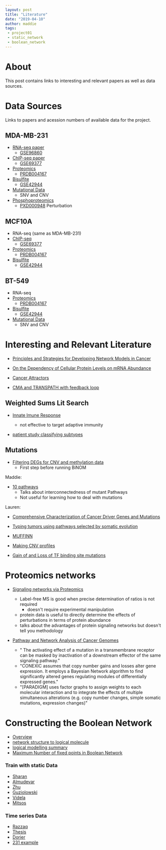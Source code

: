 ```yaml
---
layout: post
title: "Literature"
date: "2019-04-10"
author: maddie
tags:
 - project01
 - static_network
 - boolean_network
---
```

# About
This post contains links to interesting and relevant papers as well as data sources.

# Data Sources
Links to papers and acession numbers of available data for the project.
## MDA-MB-231
- [RNA-seq paper](https://bmcgenomics.biomedcentral.com/articles/10.1186/s12864-018-4533-0)
  - [GSE96860](https://www.ncbi.nlm.nih.gov/geo/query/acc.cgi?acc=GSE96860)
- [ChIP-seq paper](http://www.oncotarget.com/index.php?journal=oncotarget&page=article&op=view&path[]=6922&pubmed-linkout=1)
  - [GSE69377](https://www.ncbi.nlm.nih.gov/geo/query/acc.cgi?acc=GSE69377)
- [Proteomics](https://www.sciencedirect.com/science/article/pii/S2211124715003411?via%3Dihub)
  - [PRDB004167](https://www.proteomicsdb.org/#projects/4167/3085)
- [Bisulfite](https://genomebiology.biomedcentral.com/articles/10.1186/gb-2013-14-10-r110)
  - [GSE42944](https://www.ncbi.nlm.nih.gov/geo/query/acc.cgi)
- [Mutational Data](https://cancer.sanger.ac.uk/cell_lines/sample/overview?id=905960)
  - SNV and CNV
- [Phosphoproteomics](https://onlinelibrary.wiley.com/doi/epdf/10.1002/elps.201300586)
  - [PXD000948](http://proteomecentral.proteomexchange.org/cgi/GetDataset?ID=PXD000948)
Perturbation

## MCF10A
- RNA-seq (same as MDA-MB-231)
- [ChIP-seq](http://www.oncotarget.com/index.php?journal=oncotarget&page=article&op=view&path[]=6922&pubmed-linkout=1)
  - [GSE69377](https://www.ncbi.nlm.nih.gov/geo/query/acc.cgi?acc=GSE69377)
- [Proteomics](https://www.sciencedirect.com/science/article/pii/S2211124715003411?via%3Dihub)
  - [PRDB004167](https://www.proteomicsdb.org/#projects/4167/3085)
- [Bisulfite](https://genomebiology.biomedcentral.com/articles/10.1186/gb-2013-14-10-r110)
  - [GSE42944](https://www.ncbi.nlm.nih.gov/geo/query/acc.cgi)

## BT-549
- RNA-seq
- [Proteomics](https://www.sciencedirect.com/science/article/pii/S2211124715003411?via%3Dihub)
  - [PRDB004167](https://www.proteomicsdb.org/#projects/4167/3085)
- [Bisulfite](https://genomebiology.biomedcentral.com/articles/10.1186/gb-2013-14-10-r110)
  - [GSE42944](https://www.ncbi.nlm.nih.gov/geo/query/acc.cgi)
- [Mutational Data](https://cancer.sanger.ac.uk/cell_lines/sample/overview?id=905951)
  - SNV and CNV


# Interesting and Relevant Literature
- [Principles and Strategies for Developing Network Models in Cancer](https://www.ncbi.nlm.nih.gov/pmc/articles/PMC3082135/pdf/nihms283558.pdf)

- [On the Dependency of Cellular Protein Levels on mRNA Abundance](https://www.sciencedirect.com/science/article/pii/S0092867416302707?via%3Dihub)

- [Cancer Attractors](https://www.sciencedirect.com/science/article/pii/S1084952109001499?via%3Dihub)

- [CMA and TRANSPATH with feedback loop](https://link.springer.com/epdf/10.1186/s12859-019-2687-7?author_access_token=sVKkYS1vthjs4IRR996zWG_BpE1tBhCbnbw3BuzI2RPhTLlVAL5qq8LtDv8FankfDgVDIqk0LGtYnBvOyZmdZODwt45qEYsirKS_SU5CgtJn3M-l8KDgIgttz64tXmFosEIyOXhw9lVO4lK-ETDVhw%3D%3D) 

## Weighted Sums Lit Search
- [Innate Imune Response](https://www.ncbi.nlm.nih.gov/pmc/articles/PMC5669567/)
  - not effective to target adaptive immunity

- [patient study classifying subtypes](http://cancerres.aacrjournals.org/content/77/9/2213)


## Mutations
- [Filtering DEGs for CNV and methylation data](https://www.ncbi.nlm.nih.gov/pmc/articles/PMC4160810/) 
  - First step before running BiNOM

Maddie:  
- [10 pathways](https://www.cell.com/cell/pdf/S0092-8674(18)30359-3.pdf)  
  - Talks about interconnectedness of mutant Pathways
  - Not useful for learning how to deal with mutations

Lauren:  
- [Comprehensive Characterization of Cancer Driver Genes and Mutations](https://www.cell.com/cell/pdf/S0092-8674(18)30237-X.pdf)  
- [Typing tumors using pathways selected by somatic evolution](https://www.nature.com/articles/s41467-018-06464-y.pdf)  
- [MUFFINN](https://www.inetbio.org/muffinn/tutorial.php)  

- [Making CNV profiles](https://www.nature.com/articles/s41588-018-0179-8)

- [Gain of and Loss of TF binding site mutations](https://journals.plos.org/plosone/article?id=10.1371/journal.pone.0174032)


# Proteomics networks
- [Signaling networks via Proteomics](https://www.nature.com/articles/nrm2900)
   - Label-free MS is good when precise determination of ratios is not required
      - doesn't require experimental manipulation
  - protein data is useful to directly determine the effects of perturbations in terms of protein abundance
  - talks about the advantages of protein signaling networks but doesn't tell you methodology

- [Pathway and Network Analysis of Cancer Genomes](https://www.ncbi.nlm.nih.gov/pmc/articles/PMC4717906/)
  - " The activating effect of a mutation in a transmembrane receptor can be masked by inactivation of a downstream effector of the same signaling pathway."
  - "CONEXIC assumes that copy number gains and losses alter gene expression. It employs a Bayesian Network algorithm to find significantly altered genes regulating modules of differentially expressed genes."
  - "[PARADIGM] uses factor graphs to assign weights to each molecular interaction and to integrate the effects of multiple simultaneous alterations (e.g. copy number changes, simple somatic mutations, expression changes)"

# Constructing the Boolean Network
- [Overview](https://onlinelibrary.wiley.com/doi/epdf/10.1002/wsbm.1273)
- [network structure to logical molecule](https://www.ncbi.nlm.nih.gov/pmc/articles/PMC4990565/)
- [logical modelling summary](https://www.frontiersin.org/articles/10.3389/fgene.2016.00094/full)
- [Maximum Number of fixed points in Boolean Network](https://link.springer.com/article/10.1007/s11538-008-9304-7)

### Train with static Data
- [Sharan](https://europepmc.org/backend/ptpmcrender.fcgi?accid=PMC3590894&blobtype=pdf)
- [Almudevar](https://www.ncbi.nlm.nih.gov/pmc/articles/PMC3215431/pdf/sagmb1727.pdf)
- [Zhu](https://www.nature.com/articles/srep23078.pdf)
- [Guziolowski](https://www.ncbi.nlm.nih.gov/pmc/articles/PMC3753570/pdf/btt393.pdf)
- [Videla](https://arxiv.org/pdf/1210.0690.pdf)
- [Mitsos](https://journals.plos.org/ploscompbiol/article/file?id=10.1371/journal.pcbi.1000591&type=printable)

### Time series Data
- [Razzaq](https://journals.plos.org/ploscompbiol/article/file?id=10.1371/journal.pcbi.1006538&type=printable)
- [Thesis](https://tel.archives-ouvertes.fr/tel-02021019/document/)
- [Dorier](https://bmcbioinformatics.biomedcentral.com/track/pdf/10.1186/s12859-016-1287-z)
- [231 example](https://www.ncbi.nlm.nih.gov/pmc/articles/PMC2932856/pdf/nihms-221294.pdf)



